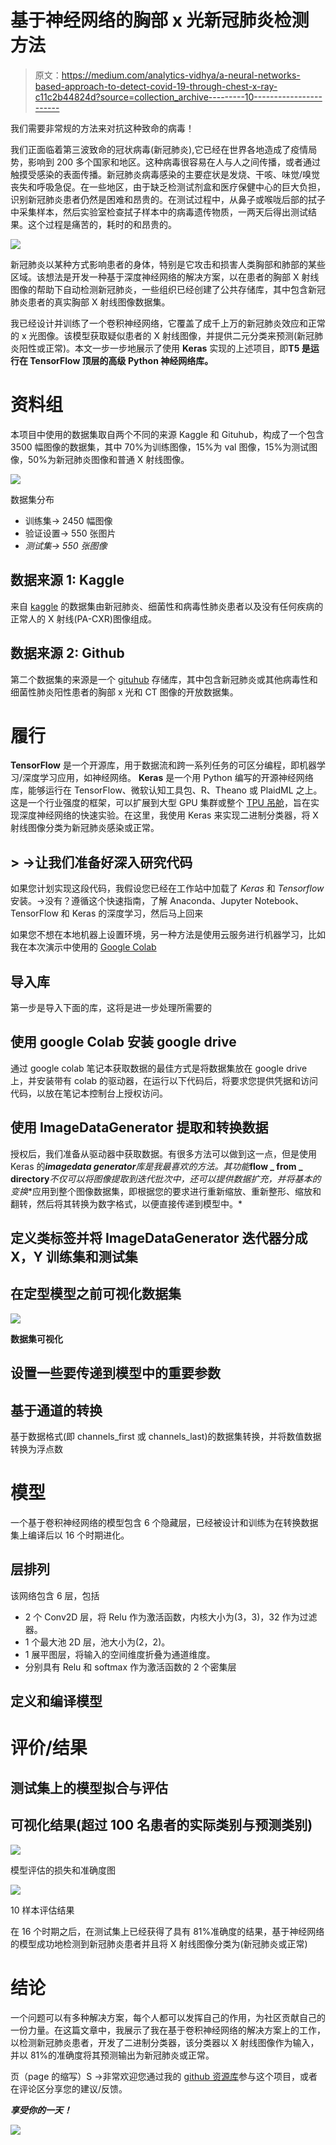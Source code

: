 # 基于神经网络的胸部 x 光新冠肺炎检测方法

> 原文：<https://medium.com/analytics-vidhya/a-neural-networks-based-approach-to-detect-covid-19-through-chest-x-ray-c11c2b44824d?source=collection_archive---------10----------------------->

我们需要非常规的方法来对抗这种致命的病毒！

我们正面临着第三波致命的冠状病毒(新冠肺炎),它已经在世界各地造成了疫情局势，影响到 200 多个国家和地区。这种病毒很容易在人与人之间传播，或者通过触摸受感染的表面传播。新冠肺炎病毒感染的主要症状是发烧、干咳、味觉/嗅觉丧失和呼吸急促。在一些地区，由于缺乏检测试剂盒和医疗保健中心的巨大负担，识别新冠肺炎患者仍然是困难和昂贵的。在测试过程中，从鼻子或喉咙后部的拭子中采集样本，然后实验室检查拭子样本中的病毒遗传物质，一两天后得出测试结果。这个过程是痛苦的，耗时的和昂贵的。

![](img/0baa40c4eb82bf3b01c275c31dd90030.png)

新冠肺炎以某种方式影响患者的身体，特别是它攻击和损害人类胸部和肺部的某些区域。该想法是开发一种基于深度神经网络的解决方案，以在患者的胸部 X 射线图像的帮助下自动检测新冠肺炎，一些组织已经创建了公共存储库，其中包含新冠肺炎患者的真实胸部 X 射线图像数据集。

我已经设计并训练了一个卷积神经网络，它覆盖了成千上万的新冠肺炎效应和正常的 x 光图像。该模型获取疑似患者的 X 射线图像，并提供二元分类来预测(新冠肺炎阳性或正常)。本文一步一步地展示了使用 **Keras** 实现的上述项目，即**T5 是运行在 **TensorFlow** 顶层的高级 Python 神经网络库。**

# 资料组

本项目中使用的数据集取自两个不同的来源 Kaggle 和 Gituhub，构成了一个包含 3500 幅图像的数据集，其中 70%为训练图像，15%为 val 图像，15%为测试图像，50%为新冠肺炎图像和普通 X 射线图像。

![](img/ad456e03ac542daa57924918a460fef5.png)

数据集分布

*   训练集→ 2450 幅图像
*   验证设置→ 550 张图片
*   *测试集→ 550 张图像*

## 数据来源 1: Kaggle

来自 [kaggle](https://www.kaggle.com/darshan1504/covid19-detection-xray-dataset) 的数据集由新冠肺炎、细菌性和病毒性肺炎患者以及没有任何疾病的正常人的 X 射线(PA-CXR)图像组成。

## 数据来源 2: Github

第二个数据集的来源是一个 [gituhub](https://github.com/ieee8023/covid-chestxray-dataset) 存储库，其中包含新冠肺炎或其他病毒性和细菌性肺炎阳性患者的胸部 x 光和 CT 图像的开放数据集。

# 履行

**TensorFlow** 是一个开源库，用于数据流和跨一系列任务的可区分编程，即机器学习/深度学习应用，如神经网络。 **Keras** 是一个用 Python 编写的开源神经网络库，能够运行在 TensorFlow、微软认知工具包、R、Theano 或 PlaidML 之上。这是一个行业强度的框架，可以扩展到大型 GPU 集群或整个 [TPU 吊舱](https://cloud.google.com/tpu)，旨在实现深度神经网络的快速实验。在这里，我使用 Keras 来实现二进制分类器，将 X 射线图像分类为新冠肺炎感染或正常。

## > →让我们准备好深入研究代码

如果您计划实现这段代码，我假设您已经在工作站中加载了 *Keras* 和 *Tensorflow* 安装。→没有？遵循这个快速指南，了解 Anaconda、Jupyter Notebook、TensorFlow 和 Keras 的深度学习，然后马上回来

如果您不想在本地机器上设置环境，另一种方法是使用云服务进行机器学习，比如我在本次演示中使用的 [Google Colab](https://colab.research.google.com/)

## 导入库

第一步是导入下面的库，这将是进一步处理所需要的

## 使用 google Colab 安装 google drive

通过 google colab 笔记本获取数据的最佳方式是将数据集放在 google drive 上，并安装带有 colab 的驱动器，在运行以下代码后，将要求您提供凭据和访问代码，以放在笔记本控制台上授权访问。

## 使用 ImageDataGenerator 提取和转换数据

授权后，我们准备从驱动器中获取数据。有很多方法可以做到这一点，但是使用 Keras 的***imagedata generator****库是我最喜欢的方法。其功能***flow _ from _ directory***不仅可以将图像提取到迭代批次中，还可以提供数据扩充，并将基本的**变换**应用到整个图像数据集，即根据您的要求进行重新缩放、重新整形、缩放和翻转，然后将其转换为数字格式，以便直接传递到模型中。*

## 定义类标签并将 ImageDataGenerator 迭代器分成 X，Y 训练集和测试集

## 在定型模型之前可视化数据集

![](img/5735b47ae24b09edb87b0c48102e7409.png)

**数据集可视化**

## 设置一些要传递到模型中的重要参数

## 基于通道的转换

基于数据格式(即 channels_first 或 channels_last)的数据集转换，并将数值数据转换为浮点数

# 模型

一个基于卷积神经网络的模型包含 6 个隐藏层，已经被设计和训练为在转换数据集上编译后以 16 个时期进化。

## 层排列

该网络包含 6 层，包括

*   2 个 Conv2D 层，将 Relu 作为激活函数，内核大小为(3，3)，32 作为过滤器。
*   1 个最大池 2D 层，池大小为(2，2)。
*   1 展平图层，将输入的空间维度折叠为通道维度。
*   分别具有 Relu 和 softmax 作为激活函数的 2 个密集层

## 定义和编译模型

# 评价/结果

## 测试集上的模型拟合与评估

## 可视化结果(超过 100 名患者的实际类别与预测类别)

![](img/9b791c50a4d6a4ded704210ea29e6f9f.png)

模型评估的损失和准确度图

![](img/e8418b2e63f0861eea555a6c8469fcd0.png)

10 样本评估结果

在 16 个时期之后，在测试集上已经获得了具有 81%准确度的结果，基于神经网络的模型成功地检测到新冠肺炎患者并且将 X 射线图像分类为(新冠肺炎或正常)

# 结论

一个问题可以有多种解决方案，每个人都可以发挥自己的作用，为社区贡献自己的一份力量。在这篇文章中，我展示了我在基于卷积神经网络的解决方案上的工作，以检测新冠肺炎患者，开发了二进制分类器，该分类器以 X 射线图像作为输入，并以 81%的准确度将其预测输出为新冠肺炎或正常。

页（page 的缩写）S →非常欢迎您通过我的 [github 资源库](https://github.com/sohailhanfi/CovidDetection)参与这个项目，或者在评论区分享您的建议/反馈。

***享受你的一天！***

![](img/22900d760377d57d338c8a9592c1ac21.png)